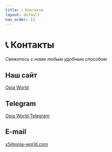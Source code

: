 ```yaml
---
title: 📞 Контакты
layout: default
nav_order: 13
---
```


# 📞 Контакты

_Свяжитесь с нами любым удобным способом_

## Наш сайт

[Opia World](https://opia-world.com/)

## Telegram

[Opia World Telegram](https://t.me/opiaworld)

## E-mail

x5@opia-world.com